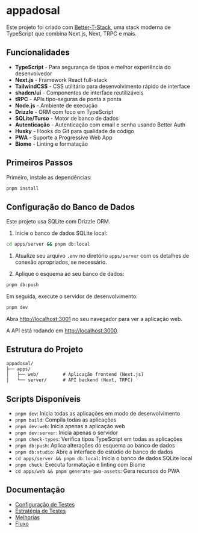 # appadosal

Este projeto foi criado com [Better-T-Stack](https://github.com/AmanVarshney01/create-better-t-stack), uma stack moderna de TypeScript que combina Next.js, Next, TRPC e mais.

## Funcionalidades

- **TypeScript** - Para segurança de tipos e melhor experiência do desenvolvedor
- **Next.js** - Framework React full-stack
- **TailwindCSS** - CSS utilitário para desenvolvimento rápido de interface
- **shadcn/ui** - Componentes de interface reutilizáveis
- **tRPC** - APIs tipo-seguras de ponta a ponta
- **Node.js** - Ambiente de execução
- **Drizzle** - ORM com foco em TypeScript
- **SQLite/Turso** - Motor de banco de dados
- **Autenticação** - Autenticação com email e senha usando Better Auth
- **Husky** - Hooks do Git para qualidade de código
- **PWA** - Suporte a Progressive Web App
- **Biome** - Linting e formatação

## Primeiros Passos

Primeiro, instale as dependências:

```bash
pnpm install
```

## Configuração do Banco de Dados

Este projeto usa SQLite com Drizzle ORM.

1. Inicie o banco de dados SQLite local:

```bash
cd apps/server && pnpm db:local
```

1. Atualize seu arquivo `.env` no diretório `apps/server` com os detalhes de conexão apropriados, se necessário.

1. Aplique o esquema ao seu banco de dados:

```bash
pnpm db:push
```

Em seguida, execute o servidor de desenvolvimento:

```bash
pnpm dev
```

Abra [http://localhost:3001](http://localhost:3001) no seu navegador para ver a aplicação web.

A API está rodando em [http://localhost:3000](http://localhost:3000).

## Estrutura do Projeto

```txt
appadosal/
├── apps/
│   ├── web/         # Aplicação frontend (Next.js)
│   └── server/      # API backend (Next, TRPC)
```

## Scripts Disponíveis

- `pnpm dev`: Inicia todas as aplicações em modo de desenvolvimento
- `pnpm build`: Compila todas as aplicações
- `pnpm dev:web`: Inicia apenas a aplicação web
- `pnpm dev:server`: Inicia apenas o servidor
- `pnpm check-types`: Verifica tipos TypeScript em todas as aplicações
- `pnpm db:push`: Aplica alterações do esquema ao banco de dados
- `pnpm db:studio`: Abre a interface do estúdio do banco de dados
- `cd apps/server && pnpm db:local`: Inicia o banco de dados SQLite local
- `pnpm check`: Executa formatação e linting com Biome
- `cd apps/web && pnpm generate-pwa-assets`: Gera recursos do PWA

## Documentação

- [Configuração de Testes](./docs/CONFIGURACAO_TESTES.md)
- [Estratégia de Testes](./docs/ESTRATEGIA_TESTES.md)
- [Melhorias](./docs/MELHORIAS.md)
- [Fluxo](./docs/FLUXO.md)
